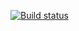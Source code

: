 [![Build status](https://ci.appveyor.com/api/projects/status/7pur9xnwlouo1per?svg=true)](https://ci.appveyor.com/project/Ksenia-Mesh/react-hoc2)
